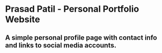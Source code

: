 # Prasad Patil - Personal Portfolio Website
## A simple personal profile page with contact info and links to social media accounts.
